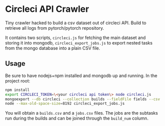 # Circleci API Crawler

Tiny crawler hacked to build a csv dataset out of circleci API. Build to retrieve all logs from pytorch/pytorch repository.

It contains two scripts, `circleci.js` for fetching the main dataset and storing it into mongodb, `circleci_export_jobs.js` to export nested tasks from the mongo database into a plain CSV file.

## Usage

Be sure to have nodejs+npm installed and mongodb up and running.
In the project root:

```bash
npm install
export CIRCLECI_TOKEN=\<your circleci api token\> node circleci.js
mongoexport --db circleci --collection builds --fieldFile fields --csv --out builds.csv
node --max-old-space-size=8192 circleci_export_jobs.js
```

You will obtain a `builds.csv` and a `jobs.csv` files. The jobs are the subtasks run during the builds and can be joined through the `build_num` column.


